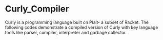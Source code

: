 # Curly_Compiler

Curly is a programming language built on Plait- a subset of Racket. The following codes demonstrate a compiled version of Curly with key language tools like parser, compiler, interpreter and garbage collector.
